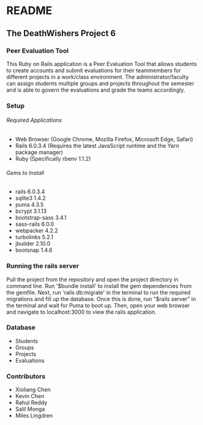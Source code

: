# README

## The DeathWishers Project 6

### Peer Evaluation Tool

This Ruby on Rails application is a Peer Evaluation Tool that allows students to create accounts and submit evaluations for their teammembers for different projects in a work/class environment. The administrator/faculty can assign students multiple groups and projects throughout the semester and is able to govern the evaluations and grade the teams accordingly.

### Setup

###### Required Applications

- Web Browser (Google Chrome, Mozilla Firefox, Microsoft Edge, Safari)
- Rails 6.0.3.4 (Requires the latest JavaScript runtime and the Yarn package manager)
- Ruby (Specifically rbenv 1.1.2)

###### Gems to Install

- rails 6.0.3.4
- sqlite3 1.4.2
- puma 4.3.5
- bcrypt 3.1.13
- bootstrap-sass 3.4.1
- sass-rails 6.0.0
- webpacker 4.2.2
- turbolinks 5.2.1
- jbuilder 2.10.0
- bootsnap 1.4.6

### Running the rails server

Pull the project from the repository and open the project directory in command line. Run '$bundle install' to install the gem dependencies from the gemfile. Next, run 'rails db:migrate' in the terminal to run the required migrations and fill up the database. Once this is done, run "$rails server" in the terminal and wait for Puma to boot up. Then, open your web browser and navigate to localhost:3000 to view the rails application.

### Database

- Students
- Groups
- Projects
- Evaluations

### Contributors

- Xioliang Chen
- Kevin Chen
- Rahul Reddy
- Salil Monga
- Miles Lingdren
